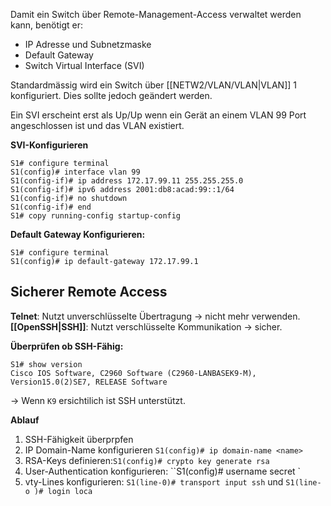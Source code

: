 Damit ein Switch über Remote-Management-Access verwaltet werden kann, benötigt er:
- IP Adresse und Subnetzmaske
- Default Gateway
- Switch Virtual Interface (SVI)

Standardmässig wird ein Switch über [[NETW2/VLAN/VLAN|VLAN]] 1 konfiguriert. Dies sollte jedoch geändert werden.

Ein SVI erscheint erst als Up/Up wenn ein Gerät an einem VLAN 99 Port angeschlossen ist und das VLAN existiert.

**SVI-Konfigurieren**
```
S1# configure terminal
S1(config)# interface vlan 99
S1(config-if)# ip address 172.17.99.11 255.255.255.0
S1(config-if)# ipv6 address 2001:db8:acad:99::1/64
S1(config-if)# no shutdown
S1(config-if)# end
S1# copy running-config startup-config
```

**Default Gateway Konfigurieren:**
```
S1# configure terminal
S1(config)# ip default-gateway 172.17.99.1
```

## Sicherer Remote Access
**Telnet**: Nutzt unverschlüsselte Übertragung -> nicht mehr verwenden.
**[[OpenSSH|SSH]]**: Nutzt verschlüsselte Kommunikation -> sicher.

**Überprüfen ob SSH-Fähig:**
```
S1# show version
Cisco IOS Software, C2960 Software (C2960-LANBASEK9-M), Version15.0(2)SE7, RELEASE Software
```
-> Wenn `K9` ersichtilich ist SSH unterstützt.

**Ablauf**
1. SSH-Fähigkeit überprpfen
2. IP Domain-Name konfigurieren `S1(config)# ip domain-name <name>`
3. RSA-Keys definieren:`S1(config)# crypto key generate rsa`
4. User-Authentication konfigurieren: ``S1(config)# username <username> secret <password>`
5. vty-Lines konfigurieren: `S1(line-0)# transport input ssh` und `S1(line-o )# login loca`
